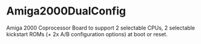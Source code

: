 # Amiga2000DualConfig
Amiga 2000 Coprocessor Board to support 2 selectable CPUs, 2 selectable kickstart ROMs (+ 2x A/B configuration options) at boot or reset.
